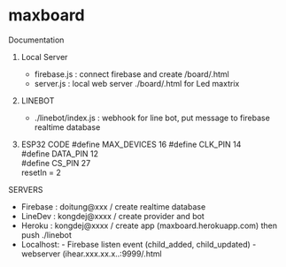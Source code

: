 # maxboard
Documentation

1. Local Server
      - firebase.js  : connect firebase and create /board/<boardId>.html
      - server.js    : local web server ./board/<boardId>.html for Led maxtrix

2. LINEBOT
      - ./linebot/index.js : webhook for line bot, put message to firebase realtime database

3. ESP32 CODE
      #define MAX_DEVICES 16
      #define CLK_PIN   14    
      #define DATA_PIN  12    
      #define CS_PIN    27  
      resetIn = 2

SERVERS
 - Firebase : doitung@xxx / create realtime database
 - LineDev  : kongdej@xxxx / create provider and bot
 - Heroku   : kongdej@xxxx / create app (maxboard.herokuapp.com) then push ./linebot
 - Localhost: 
              - Firebase listen event (child_added, child_updated)
              - webserver (ihear.xxx.xx.x..:9999/<boardId>.html

